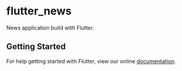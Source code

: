 # flutter_news

News application build with Flutter.

## Getting Started

For help getting started with Flutter, view our online
[documentation](https://flutter.io/).
